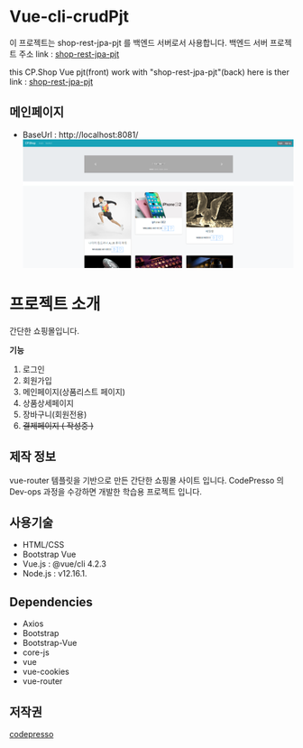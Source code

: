 # Vue-cli-crudPjt

이 프로젝트는 shop-rest-jpa-pjt 를 백엔드 서버로서 사용합니다.
백엔드 서버 프로젝트 주소 link : [shop-rest-jpa-pjt](https://github.com/AllenChoiwonwoo/shop-rest-jpa-pjt.git)

this CP.Shop Vue pjt(front) work with "shop-rest-jpa-pjt"(back)
here is ther link : [shop-rest-jpa-pjt](https://github.com/AllenChoiwonwoo/shop-rest-jpa-pjt.git)

## 메인페이지
 - BaseUrl : http://localhost:8081/
![main](./main_page_image_1.PNG)

# 프로젝트 소개
간단한 쇼핑몰입니다.

 **기능**
 1. 로그인
 2. 회원가입
 3. 메인페이지(상품리스트 페이지)
 4. 상품상세페이지
 5. 장바구니(회원전용)
 6. ~~결제페이지 ( 작성중 )~~

## 제작 정보
vue-router 템플릿을 기반으로 만든 간단한 쇼핑몰 사이트 입니다.
CodePresso 의  Dev-ops 과정을 수강하면 개발한 학습용 프로젝트 입니다.

## 사용기술
 - HTML/CSS
 - Bootstrap Vue
 - Vue.js  :  @vue/cli 4.2.3
 - Node.js : v12.16.1.

## Dependencies

 - Axios
 - Bootstrap
 - Bootstrap-Vue
 - core-js
 - vue
 - vue-cookies
 - vue-router


  
  ## 저작권
  [codepresso](codepresso.kr)
  